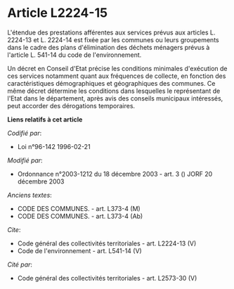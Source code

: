 # Article L2224-15

L'étendue des prestations afférentes aux services prévus aux articles L. 2224-13 et L. 2224-14 est fixée par les communes ou
leurs groupements dans le cadre des plans d'élimination des déchets ménagers prévus à l'article L. 541-14 du code de
l'environnement. 

Un décret en Conseil d'Etat précise les conditions minimales d'exécution de ces services notamment quant aux fréquences de
collecte, en fonction des caractéristiques démographiques et géographiques des communes. Ce même décret détermine les
conditions dans lesquelles le représentant de l'Etat dans le département, après avis des conseils municipaux intéressés, peut
accorder des dérogations temporaires.

**Liens relatifs à cet article**

_Codifié par_:

  - Loi n°96-142 1996-02-21

_Modifié par_:

  - Ordonnance n°2003-1212 du 18 décembre 2003 - art. 3 () JORF 20 décembre 2003

_Anciens textes_:

  - CODE DES COMMUNES. - art. L373-4 (M)
  - CODE DES COMMUNES. - art. L373-4 (Ab)

_Cite_:

  - Code général des collectivités territoriales - art. L2224-13 (V)
  - Code de l'environnement - art. L541-14 (V)

_Cité par_:

  - Code général des collectivités territoriales - art. L2573-30 (V)
